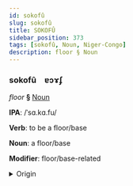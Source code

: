 ```yaml
---
id: sokofû
slug: sokofû
title: SOKOFÛ
sidebar_position: 373
tags: [sokofû, Noun, Niger-Congo]
description: floor § Noun
---
```


### sokofû&emsp;<span kind="abugida">ɐɔɤʄ</span>

*floor* **§** [Noun](../../tags/Noun)

**IPA**: /ˈsɑ.kɑ.fu/

**Verb**: to be a floor/base

**Noun**: a floor/base

**Modifier**: floor/base-related

<details>
    <summary>Origin</summary>
    Swahili sakafu /sa'ka.fu/<br/>
    <em>Niger-Congo Language Family</em>
</details>